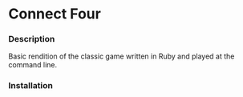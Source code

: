 # Connect Four

### Description

Basic rendition of the classic game written in Ruby and played at the command line.

### Installation
